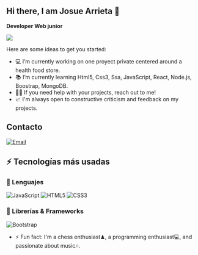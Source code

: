 ## Hi there, I am Josue Arrieta 👋
**Developer Web junior**

<a href="#" target="_blank"><img src="/images/creacionIA" 
   borderRadius='1rem' boxShadow = '0 5px 18px rgba(0,0,0,0.3)'></a>

Here are some ideas to get you started:
- 💻 I’m currently working on one proyect private centered around a health food store.
- 📚 I’m currently learning Html5, Css3, Ssa, JavaScript, React, Node.js, Boostrap, MongoDB.
- 🤝🏻 If you need help with your projects, reach out to me! 
- 📈 I'm always open to constructive criticism and feedback on my projects.


## Contacto

[![Email](https://img.shields.io/badge/Mail-D14836?style=for-the-badge&logo=gmail&logoColor=white)](jos.eze.arrieta@gmail.com)


## ⚡ Tecnologías más usadas

### 🚀 Lenguajes
![JavaScript](https://img.shields.io/badge/JavaScript-323330?style=for-the-badge&logo=javascript&logoColor=F7DF1E)
![HTML5](https://img.shields.io/badge/HTML5-E34F26?style=for-the-badge&logo=html5&logoColor=white)
![CSS3](https://img.shields.io/badge/CSS3-1572B6?style=for-the-badge&logo=css3&logoColor=white)


### 🧩 Librerías & Frameworks 
![Bootstrap](https://img.shields.io/badge/Bootstrap-563D7C?style=for-the-badge&logo=bootstrap&logoColor=white)


- ⚡ Fun fact: I'm a chess enthusiast♟, a programming enthusiast💻, and passionate about music🎶.

